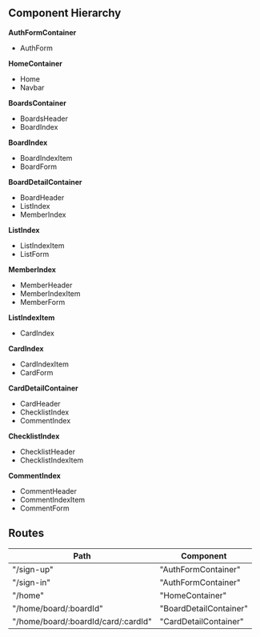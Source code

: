 ## Component Hierarchy

**AuthFormContainer**
 - AuthForm

**HomeContainer**
 - Home
 - Navbar

**BoardsContainer**
 - BoardsHeader
 - BoardIndex

**BoardIndex**
 - BoardIndexItem
 - BoardForm

**BoardDetailContainer**
 - BoardHeader
 - ListIndex
 - MemberIndex

**ListIndex**
 - ListIndexItem
 - ListForm

**MemberIndex**
 - MemberHeader
 - MemberIndexItem
 - MemberForm

**ListIndexItem**
 - CardIndex

**CardIndex**
 - CardIndexItem
 - CardForm

**CardDetailContainer**
 - CardHeader
 - ChecklistIndex
 - CommentIndex

**ChecklistIndex**
 - ChecklistHeader
 - ChecklistIndexItem

**CommentIndex**
 - CommentHeader
 - CommentIndexItem
 - CommentForm

## Routes

|Path   | Component   |
|-------|-------------|
| "/sign-up" | "AuthFormContainer" |
| "/sign-in" | "AuthFormContainer" |
| "/home" | "HomeContainer" |
| "/home/board/:boardId" | "BoardDetailContainer" |
| "/home/board/:boardId/card/:cardId" | "CardDetailContainer" |
